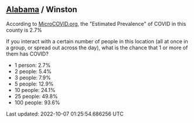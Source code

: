 
## [Alabama](/united-states/alabama) / Winston

According to [MicroCOVID.org](http://microcovid.org),
the "Estimated Prevalence" of COVID in this county is 2.7%

If you interact with a certain number of people in this location
(all at once in a group, or spread out across the day), what is the chance that
1 or more of them has COVID?

- 1 person: 2.7%
- 2 people: 5.4%
- 3 people: 7.9%
- 5 people: 12.9%
- 10 people: 24.1%
- 25 people: 49.8%
- 100 people: 93.6%

Last updated: 2022-10-07 01:25:54.686256 UTC
